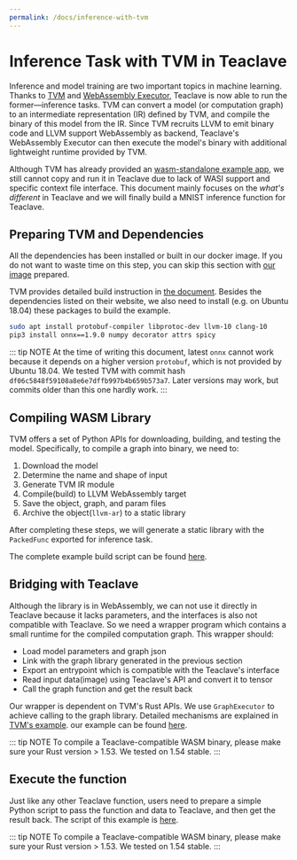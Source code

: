 ```yaml
---
permalink: /docs/inference-with-tvm
---
```


# Inference Task with TVM in Teaclave

Inference and model training are two important topics in machine learning.
Thanks to [TVM](https://tvm.apache.org/) and [WebAssembly
Executor](https://teaclave.apache.org/docs/executing-wasm/), Teaclave is now
able to run the former—inference tasks. TVM can convert a model (or computation
graph) to an intermediate representation (IR) defined by TVM, and compile the
binary of this model from the IR. Since TVM recruits LLVM to emit binary code
and LLVM support WebAssembly as backend, Teaclave's WebAssembly Executor can
then execute the model's binary with additional lightweight runtime provided by
TVM. 

Although TVM has already provided an [wasm-standalone example
app](https://github.com/apache/tvm/tree/main/apps/wasm-standalone), we still
cannot copy and run it in Teaclave due to lack of WASI support and specific
context file interface. This document mainly focuses on the *what's different*
in Teaclave and we will finally build a MNIST inference function for Teaclave.

## Preparing TVM and Dependencies

All the dependencies has been installed or built in our docker image. If you do
not want to waste time on this step, you can skip this section with [our
image](https://hub.docker.com/layers/teaclave/teaclave-build-ubuntu-1804-sgx-2.17.1/0.1.0/images/sha256-fd6c0e8a0bac53327408091ac8e11f911711477747116ecb4f3bf1094fb24c17)
prepared.

TVM provides detailed build instruction in [the
document](https://tvm.apache.org/docs/install/from_source.html). Besides the
dependencies listed on their website, we also need to install (e.g. on Ubuntu
18.04) these packages to build the example.

```sh
sudo apt install protobuf-compiler libprotoc-dev llvm-10 clang-10
pip3 install onnx==1.9.0 numpy decorator attrs spicy
```

::: tip NOTE 
At the time of writing this document, latest `onnx` cannot work
because it depends on a higher version `protobuf`, which is not provided by
Ubuntu 18.04. We tested TVM with commit hash
`df06c5848f59108a8e6e7dffb997b4b659b573a7`. Later versions may work, but commits
older than this one hardly work.
:::

## Compiling WASM Library

TVM offers a set of Python APIs for downloading, building, and testing the
model. Specifically, to compile a graph into binary, we need to:

1. Download the model
2. Determine the name and shape of input
3. Generate TVM IR module
4. Compile(build) to LLVM WebAssembly target
5. Save the object, graph, and param files
6. Archive the object(`llvm-ar`) to a static library

After completing these steps, we will generate a static library with the
`PackedFunc` exported for inference task.

The complete example build script can be found
[here](https://github.com/apache/incubator-teaclave/blob/master/examples/python/wasm_tvm_mnist_payload/build_lib.py).

## Bridging with Teaclave

Although the library is in WebAssembly, we can not use it directly in Teaclave
because it lacks parameters, and the interfaces is also not compatible with
Teaclave. So we need a wrapper program which contains a small runtime for the
compiled computation graph. This wrapper should:

- Load model parameters and graph json
- Link with the graph library generated in the previous section
- Export an entrypoint which is compatible with the Teaclave's interface
- Read input data(image) using Teaclave's API and convert it to tensor
- Call the graph function and get the result back

Our wrapper is dependent on TVM's Rust APIs. We use `GraphExecutor` to achieve
calling to the graph library. Detailed mechanisms are explained in [TVM's
example](https://github.com/apache/tvm/tree/main/apps/wasm-standalone). our
example can be found
[here](https://github.com/apache/incubator-teaclave/tree/master/examples/python/wasm_tvm_mnist_payload).


::: tip NOTE 
To compile a Teaclave-compatible WASM binary, please make sure your
Rust version > 1.53. We tested on 1.54 stable.
:::

## Execute the function

Just like any other Teaclave function, users need to prepare a simple Python
script to pass the function and data to Teaclave, and then get the result back.
The script of this example is
[here](https://github.com/apache/incubator-teaclave/blob/master/examples/python/wasm_tvm_mnist.py).

::: tip NOTE
To compile a Teaclave-compatible WASM binary, please make sure your
Rust version > 1.53. We tested on 1.54 stable.
:::
